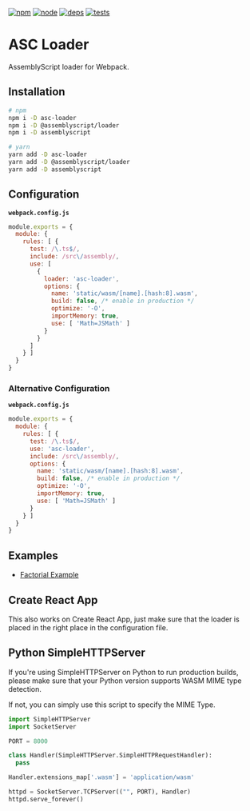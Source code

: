 [![npm][npm]][npm-url]
[![node][node]][node-url]
[![deps][deps]][deps-url]
[![tests][tests]][tests-url]

# ASC Loader
AssemblyScript loader for Webpack.

## Installation

```bash
# npm
npm i -D asc-loader
npm i -D @assemblyscript/loader
npm i -D assemblyscript

# yarn
yarn add -D asc-loader
yarn add -D @assemblyscript/loader
yarn add -D assemblyscript
```

## Configuration

**`webpack.config.js`**
```js
module.exports = {
  module: {
    rules: [ {
      test: /\.ts$/,
      include: /src\/assembly/,
      use: [
        {
          loader: 'asc-loader',
          options: {
            name: 'static/wasm/[name].[hash:8].wasm',
            build: false, /* enable in production */
            optimize: '-O',
            importMemory: true,
            use: [ 'Math=JSMath' ]
          }
        }
      ]
    } ]
  }
}
```

### Alternative Configuration

**`webpack.config.js`**
```js
module.exports = {
  module: {
    rules: [ {
      test: /\.ts$/,
      use: 'asc-loader',
      include: /src\/assembly/,
      options: {
        name: 'static/wasm/[name].[hash:8].wasm',
        build: false, /* enable in production */
        optimize: '-O',
        importMemory: true,
        use: [ 'Math=JSMath' ]
      }
    } ]
  }
}
```

## Examples

* [Factorial Example](https://github.com/s-silva/asc-loader/tree/master/examples/factorial)

## Create React App

This also works on Create React App, just make sure that the loader is placed in the right place in the configuration file.

## Python SimpleHTTPServer

If you're using SimpleHTTPServer on Python to run production builds, please make sure that your Python version supports WASM MIME type detection.

If not, you can simply use this script to specify the MIME Type.

```python
import SimpleHTTPServer
import SocketServer

PORT = 8000

class Handler(SimpleHTTPServer.SimpleHTTPRequestHandler):
  pass

Handler.extensions_map['.wasm'] = 'application/wasm'

httpd = SocketServer.TCPServer(("", PORT), Handler)
httpd.serve_forever()
```

[npm]: https://img.shields.io/npm/v/asc-loader.svg
[npm-url]: https://npmjs.com/package/asc-loader

[node]: https://img.shields.io/node/v/asc-loader.svg
[node-url]: https://nodejs.org

[deps]: https://david-dm.org/s-silva/asc-loader.svg
[deps-url]: https://david-dm.org/s-silva/asc-loader

[tests]: https://travis-ci.org/s-silva/asc-loader.svg?branch=master
[tests-url]: https://travis-ci.org/s-silva/asc-loader
